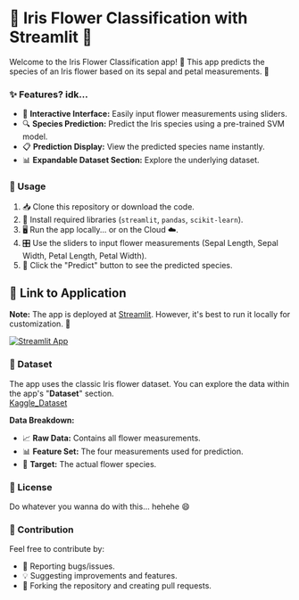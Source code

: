 # 💐 Iris Flower Classification with Streamlit 💐

Welcome to the Iris Flower Classification app! 🌸 This app predicts the species of an Iris flower based on its sepal and petal measurements. 🌺

### ✨ Features? idk...

* 🌷 **Interactive Interface:** Easily input flower measurements using sliders.
* 🔍 **Species Prediction:** Predict the Iris species using a pre-trained SVM model.
* 📋 **Prediction Display:** View the predicted species name instantly.
* 📊 **Expandable Dataset Section:** Explore the underlying dataset.

### 🚀 Usage

1. 📥 Clone this repository or download the code.
2. 🔧 Install required libraries (`streamlit`, `pandas`, `scikit-learn`).
3. 🖥️ Run the app locally... or on the Cloud ☁️.
4. 🎛️ Use the sliders to input flower measurements (Sepal Length, Sepal Width, Petal Length, Petal Width).
5. 🌟 Click the "Predict" button to see the predicted species.

## 🔗 Link to Application
**Note:** The app is deployed at [Streamlit](https://marji-iris-app.streamlit.app). However, it's best to run it locally for customization. 🚀<br>

[![Streamlit App](https://static.streamlit.io/badges/streamlit_badge_black_white.svg)](https://marji-iris-app.streamlit.app)

### 🌼 Dataset
The app uses the classic Iris flower dataset. You can explore the data within the app's "**Dataset**" section.<br>
[Kaggle_Dataset](https://www.kaggle.com/datasets/uciml/iris)

**Data Breakdown:**
* 📈 **Raw Data:** Contains all flower measurements.
* 📊 **Feature Set:** The four measurements used for prediction.
* 🎯 **Target:** The actual flower species.

### 📜 License

Do whatever you wanna do with this... hehehe 😄

### 🤝 Contribution

Feel free to contribute by:
* 🐞 Reporting bugs/issues.
* 💡 Suggesting improvements and features.
* 🍴 Forking the repository and creating pull requests.

